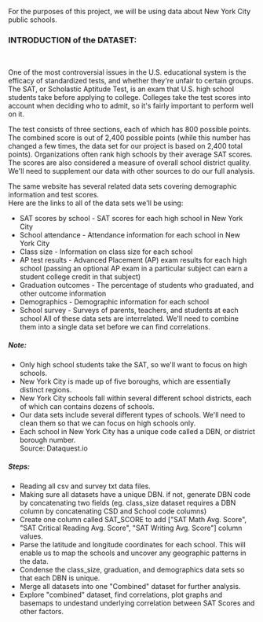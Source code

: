 For the purposes of this project, we will be using data about New York City public schools.

<h3>INTRODUCTION of the DATASET: </h3><br/>

One of the most controversial issues in the U.S. educational system is the efficacy of standardized tests, and whether they're unfair to certain groups. <br/>
The SAT, or Scholastic Aptitude Test, is an exam that U.S. high school students take before applying to college. Colleges take the test scores into account when deciding who to admit, so it's fairly important to perform well on it.

The test consists of three sections, each of which has 800 possible points. The combined score is out of 2,400 possible points (while this number has changed a few times, the data set for our project is based on 2,400 total points). Organizations often rank high schools by their average SAT scores. The scores are also considered a measure of overall school district quality.
We'll need to supplement our data with other sources to do our full analysis.

The same website has several related data sets covering demographic information and test scores.<br/>
Here are the links to all of the data sets we'll be using:

- SAT scores by school - SAT scores for each high school in New York City
- School attendance - Attendance information for each school in New York City
- Class size - Information on class size for each school
- AP test results - Advanced Placement (AP) exam results for each high school (passing an optional AP exam in a particular subject can earn a student college credit in that subject)
- Graduation outcomes - The percentage of students who graduated, and other outcome information
- Demographics - Demographic information for each school
- School survey - Surveys of parents, teachers, and students at each school
All of these data sets are interrelated. We'll need to combine them into a single data set before we can find correlations.
<h5>Note:</h5>
<ul>
  <li>Only high school students take the SAT, so we'll want to focus on high schools.</li>
  <li>New York City is made up of five boroughs, which are essentially distinct regions.</li>
  <li>New York City schools fall within several different school districts, each of which can contains dozens of schools.</li>
  <li>Our data sets include several different types of schools. We'll need to clean them so that we can focus on high schools only.</li>
  <li>Each school in New York City has a unique code called a DBN, or district borough number.</li>
Source: Dataquest.io
</ul> 

<h5> Steps:</h5> 
<ul>
  <li> Reading all csv and survey txt data files.
  <li>Making sure all datasets have a unique DBN.
if not, generate DBN code by concatenating two fields (eg. class_size dataset requires a DBN column by concatenating CSD and School code columns)
  <li> Create one column called SAT_SCORE to add ["SAT Math Avg. Score", "SAT Critical Reading Avg. Score", "SAT Writing Avg. Score"] column values.
  <li>Parse the latitude and longitude coordinates for each school. This will enable us to map the schools and uncover any geographic patterns in the data. 
  <li>Condense the class_size, graduation, and demographics data sets so that each DBN is unique.
  <li>Merge all datasets into one "Combined" dataset for further analysis.
  <li>Explore "combined" dataset, find correlations, plot graphs and basemaps to undestand underlying correlation between SAT Scores and other factors.
</ul>
